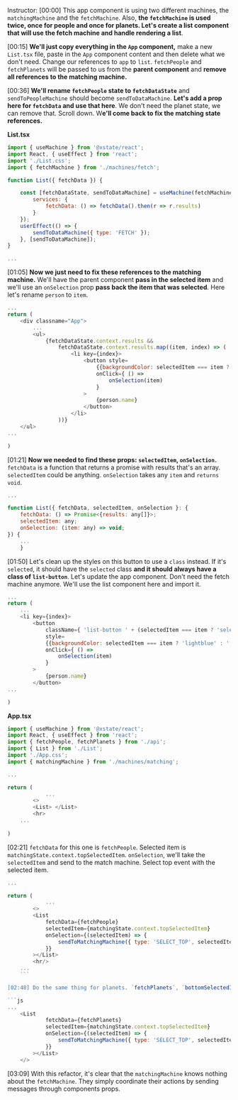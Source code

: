Instructor: [00:00] This app component is using two different machines, the `matchingMachine` and the `fetchMachine`. Also, **the `fetchMachine` is used twice, once for people and once for planets. Let's create a list component that will use the fetch machine and handle rendering a list**.

[00:15] **We'll just copy everything in the `App` component,** make a new `List.tsx` file, paste in the `App` component content and then delete what we don't need. Change our references to `app` to `list`. `fetchPeople` and `fetchPlanets` will be passed to us from the **parent component** and **remove all references to the matching machine.**

[00:36] **We'll rename `fetchPeople` state to `fetchDataState`** and `sendToPeopleMachine` should become `sendToDataMachine`. **Let's add a prop here for `fetchData` and use that here**. We don't need the planet state, we can remove that. Scroll down. W**e'll come back to fix the matching state references.**

**List.tsx** 
```js
import { useMachine } from '@xstate/react';
import React, { useEffect } from 'react';
import './List.css';
import { fetchMachine } from './machines/fetch';

function List({ fetchData }) { 

	const [fetchDataState, sendToDataMachine] = useMachine(fetchMachine, { 
		services: {
			fetchData: () => fetchData().then(r => r.results)
		}
	});
	userEffect(() => { 
		sendToDataMachine({ type: 'FETCH' });
	}, [sendToDataMachine]); 
}

... 
```

[01:05] **Now we just need to fix these references to the matching machine.** We'll have the parent component **pass in the selected item** and we'll use an `onSelection` prop **pass back the item that was selected**. Here let's rename `person` to `item`.

```js
... 
return ( 
	<div classname="App"> 
		... 
		<ul> 
			{fetchDataState.context.results &&
				fetchDataState.context.results.map((item, index) => ( 
					<li key={index}> 
						<button style=
							{{backgroundColor: selectedItem === item ? 'lightblue' : ''}}
							onClick={ () => 
								onSelection(item)
							}
						> 
							{person.name}
						</button>
					</li>
				))}
    </ul>
...

)
```

[01:21] **Now we needed to find these props: `selectedItem`, `onSelection`.** `fetchData` is a function that returns a promise with results that's an array. `selectedItem` could be anything. `onSelection` takes any `item` and `returns void`.

```js
... 

function List({ fetchData, selectedItem, onSelection }: {
	fetchData: () => Promise<{results: any[]}>;
	selectedItem: any;
	onSelection: (item: any) => void;
}) { 
	...
	}
```

[01:50] Let's clean up the styles on this button to use a `class` instead. If it's `selected`, it should have the `selected` class **and it should always have a class of `list-button`**. Let's update the app component. Don't need the fetch machine anymore. We'll use the list component here and import it.

```js
... 
return ( 
	... 
	<li key={index}> 
		<button 
			className={ 'list-button ' + (selectedItem === item ? 'selected' : '')}
			style=
			{{backgroundColor: selectedItem === item ? 'lightblue' : ''}}
			onClick={ () => 
				onSelection(item)
			}
		> 
			{person.name}
		</button>
...

)
```
**App.tsx**
```js
import { useMachine } from '@xstate/react';
import React, { useEffect } from 'react';
import { fetchPeople, fetchPlanets } from './api';
import { List } from './List';
import './App.css';
import { matchingMachine } from './machines/matching'; 

... 

return ( 
			...
		<> 
		<List> </List>
		<hr> 
	...
	
) 

```
[02:21] `fetchData` for this one is `fetchPeople`. Selected item is `matchingState.context.topSelectedItem`. `onSelection`, we'll take the `selectedItem` and send to the match machine. Select top event with the selected item.
```js
... 

return ( 
			...
		<> 
		<List 
			fetchData={fetchPeople} 
			selectedItem={matchingState.context.topSelectedItem} 
			onSelection={(selectedItem) => { 
				sendToMatchingMachine({ type: 'SELECT_TOP', selectedItem }); 
			}}
		></List>
		<hr/> 
	...
	```

[02:48] Do the same thing for planets. `fetchPlanets`, `bottomSelectedItem`, and `selectBottom`. Now, let's see if that worked. Just like before, we can select the top and the bottom or the bottom and then the top.

```js
... 
	<List 
			fetchData={fetchPlanets} 
			selectedItem={matchingState.context.topSelectedItem} 
			onSelection={(selectedItem) => { 
				sendToMatchingMachine({ type: 'SELECT_TOP', selectedItem }); 
			}}
		></List>
	</> 
```

[03:09] With this refactor, it's clear that the `matchingMachine` knows nothing about the `fetchMachine`. They simply coordinate their actions by sending messages through components props.